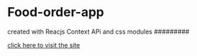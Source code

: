 # Food-order-app
created with Reacjs Context APi and css modules
#########



[click here to visit the site](absamad-food-order.surge.sh)

